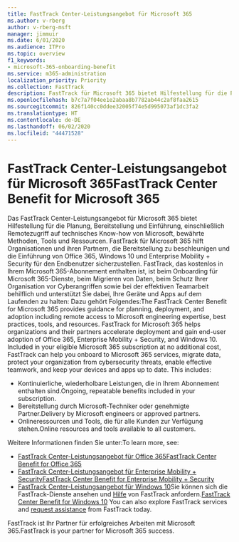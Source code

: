 ```yaml
---
title: FastTrack Center-Leistungsangebot für Microsoft 365
ms.author: v-rberg
author: v-rberg-msft
manager: jimmuir
ms.date: 6/01/2020
ms.audience: ITPro
ms.topic: overview
f1_keywords:
- microsoft-365-onboarding-benefit
ms.service: m365-administration
localization_priority: Priority
ms.collection: FastTrack
description: FastTrack für Microsoft 365 bietet Hilfestellung für die Planung, Bereitstellung und Einführung, einschließlich Remotezugriff auf technisches Know-how von Microsoft, bewährte Methoden, Tools und Ressourcen. FastTrack für Microsoft 365 hilft Organisationen und ihren Partnern, die Bereitstellung zu beschleunigen und die Einführung von Office 365, Windows 10 und Enterprise Mobility + Security für den Endbenutzer sicherzustellen.
ms.openlocfilehash: b7c7a7f04ee1e2abaa8b7782ab44c2af8faa2615
ms.sourcegitcommit: 826f140cc0ddee32005f74e5d995073af1dc3fa2
ms.translationtype: HT
ms.contentlocale: de-DE
ms.lasthandoff: 06/02/2020
ms.locfileid: "44471528"
---
```

# <a name="fasttrack-center-benefit-for-microsoft-365"></a><span data-ttu-id="3d1a2-104">FastTrack Center-Leistungsangebot für Microsoft 365</span><span class="sxs-lookup"><span data-stu-id="3d1a2-104">FastTrack Center Benefit for Microsoft 365</span></span>

<span data-ttu-id="3d1a2-p102">Das FastTrack Center-Leistungsangebot für Microsoft 365 bietet Hilfestellung für die Planung, Bereitstellung und Einführung, einschließlich Remotezugriff auf technisches Know-how von Microsoft, bewährte Methoden, Tools und Ressourcen. FastTrack für Microsoft 365 hilft Organisationen und ihren Partnern, die Bereitstellung zu beschleunigen und die Einführung von Office 365, Windows 10 und Enterprise Mobility + Security für den Endbenutzer sicherzustellen. FastTrack, das kostenlos in Ihrem Microsoft 365-Abonnement enthalten ist, ist beim Onboarding für Microsoft 365-Dienste, beim Migrieren von Daten, beim Schutz Ihrer Organisation vor Cyberangriffen sowie bei der effektiven Teamarbeit behilflich und unterstützt Sie dabei, Ihre Geräte und Apps auf dem Laufenden zu halten: Dazu gehört Folgendes:</span><span class="sxs-lookup"><span data-stu-id="3d1a2-p102">The FastTrack Center Benefit for Microsoft 365 provides guidance for planning, deployment, and adoption including remote access to Microsoft engineering expertise, best practices, tools, and resources. FastTrack for Microsoft 365 helps organizations and their partners accelerate deployment and gain end-user adoption of Office 365, Enterprise Mobility + Security, and Windows 10. Included in your eligible Microsoft 365 subscription at no additional cost, FastTrack can help you onboard to Microsoft 365 services, migrate data, protect your organization from cybersecurity threats, enable effective teamwork, and keep your devices and apps up to date. This includes:</span></span>

- <span data-ttu-id="3d1a2-109">Kontinuierliche, wiederholbare Leistungen, die in Ihrem Abonnement enthalten sind.</span><span class="sxs-lookup"><span data-stu-id="3d1a2-109">Ongoing, repeatable benefits included in your subscription.</span></span>
- <span data-ttu-id="3d1a2-110">Bereitstellung durch Microsoft-Techniker oder genehmigte Partner.</span><span class="sxs-lookup"><span data-stu-id="3d1a2-110">Delivery by Microsoft engineers or approved partners.</span></span>
- <span data-ttu-id="3d1a2-111">Onlineressourcen und Tools, die für alle Kunden zur Verfügung stehen.</span><span class="sxs-lookup"><span data-stu-id="3d1a2-111">Online resources and tools available to all customers.</span></span>
  
<span data-ttu-id="3d1a2-112">Weitere Informationen finden Sie unter:</span><span class="sxs-lookup"><span data-stu-id="3d1a2-112">To learn more, see:</span></span>

- [<span data-ttu-id="3d1a2-113">FastTrack Center-Leistungsangebot für Office 365</span><span class="sxs-lookup"><span data-stu-id="3d1a2-113">FastTrack Center Benefit for Office 365</span></span>](O365-fasttrack-benefit-for-office-365.md) 
- [<span data-ttu-id="3d1a2-114">FastTrack Center-Leistungsangebot für Enterprise Mobility + Security</span><span class="sxs-lookup"><span data-stu-id="3d1a2-114">FastTrack Center Benefit for Enterprise Mobility + Security</span></span>](EMS-fasttrack-benefit-for-EMS.md)
- <span data-ttu-id="3d1a2-115">[FastTrack Center-Leistungsangebot für Windows 10](Win-10-fasttrack-benefit-for-Windows-10.md)Sie können sich die FastTrack-Dienste ansehen und [Hilfe](https://go.microsoft.com/fwlink/p/?LinkId=2003903) von FastTrack anfordern.</span><span class="sxs-lookup"><span data-stu-id="3d1a2-115">[FastTrack Center Benefit for Windows 10](Win-10-fasttrack-benefit-for-Windows-10.md) You can also explore FastTrack services and [request assistance](https://go.microsoft.com/fwlink/p/?LinkId=2003903) from FastTrack today.</span></span>

<span data-ttu-id="3d1a2-116">FastTrack ist Ihr Partner für erfolgreiches Arbeiten mit Microsoft 365.</span><span class="sxs-lookup"><span data-stu-id="3d1a2-116">FastTrack is your partner for Microsoft 365 success.</span></span>
  